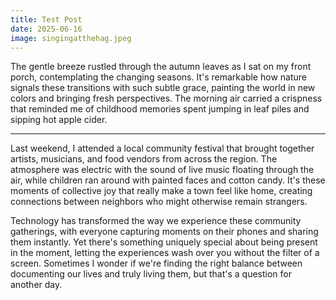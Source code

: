 ```yaml
---
title: Test Post
date: 2025-06-16
image: singingatthehag.jpeg
---
```


The gentle breeze rustled through the autumn leaves as I sat on my front porch, contemplating the changing seasons. It's remarkable how nature signals these transitions with such subtle grace, painting the world in new colors and bringing fresh perspectives. The morning air carried a crispness that reminded me of childhood memories spent jumping in leaf piles and sipping hot apple cider.

---

Last weekend, I attended a local community festival that brought together artists, musicians, and food vendors from across the region. The atmosphere was electric with the sound of live music floating through the air, while children ran around with painted faces and cotton candy. It's these moments of collective joy that really make a town feel like home, creating connections between neighbors who might otherwise remain strangers.

Technology has transformed the way we experience these community gatherings, with everyone capturing moments on their phones and sharing them instantly. Yet there's something uniquely special about being present in the moment, letting the experiences wash over you without the filter of a screen. Sometimes I wonder if we're finding the right balance between documenting our lives and truly living them, but that's a question for another day.